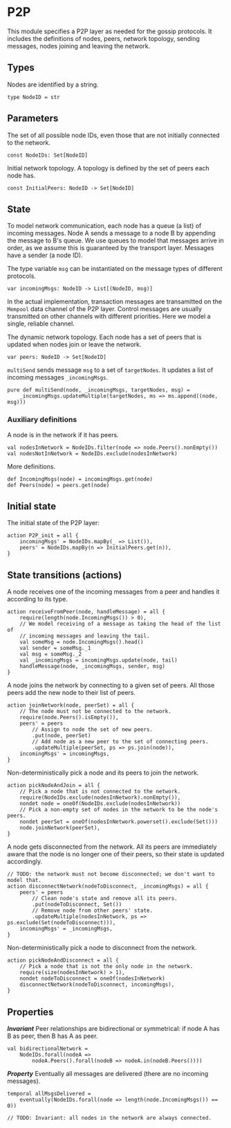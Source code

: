 # P2P

This module specifies a P2P layer as needed for the gossip protocols. It includes the definitions of
nodes, peers, network topology, sending messages, nodes joining and leaving the network.

## Types

Nodes are identified by a string.
```bluespec "types"
type NodeID = str
```

## Parameters

The set of all possible node IDs, even those that are not initially connected to the network.
```bluespec "params"
const NodeIDs: Set[NodeID]
```

Initial network topology. A topology is defined by the set of peers each node has.
```bluespec "params" +=
const InitialPeers: NodeID -> Set[NodeID]
```

## State

To model network communication, each node has a queue (a list) of incoming messages. Node A sends a
message to a node B by appending the message to B's queue. We use queues to model that messages
arrive in order, as we assume this is guaranteed by the transport layer. Messages have a sender (a
node ID).

The type variable `msg` can be instantiated on the message types of different protocols.

```bluespec "state"
var incomingMsgs: NodeID -> List[(NodeID, msg)]
```

In the actual implementation, transaction messages are transamitted on the `Mempool` data channel of
the P2P layer. Control messages are usually transmitted on other channels with different priorities.
Here we model a single, reliable channel.

The dynamic network topology. Each node has a set of peers that is updated when nodes join or leave
the network.

```bluespec "state" +=
var peers: NodeID -> Set[NodeID]
```

`multiSend` sends message `msg` to a set of `targetNodes`. It updates a list of incoming messages
`_incomingMsgs`.
```bluespec "state" +=
pure def multiSend(node, _incomingMsgs, targetNodes, msg) =
    _incomingMsgs.updateMultiple(targetNodes, ms => ms.append((node, msg)))
```

### Auxiliary definitions

A node is in the network if it has peers.
```bluespec "auxstate" +=
val nodesInNetwork = NodeIDs.filter(node => node.Peers().nonEmpty())
val nodesNotInNetwork = NodeIDs.exclude(nodesInNetwork)
```

More definitions.
```bluespec "auxstate" +=
def IncomingMsgs(node) = incomingMsgs.get(node)
def Peers(node) = peers.get(node)
```

## Initial state

The initial state of the P2P layer:
```bluespec "actions" +=
action P2P_init = all {
    incomingMsgs' = NodeIDs.mapBy(_ => List()),
    peers' = NodeIDs.mapBy(n => InitialPeers.get(n)),
}
```

## State transitions (actions)

A node receives one of the incoming messages from a peer and handles it according to its type.
```bluespec "actions" +=
action receiveFromPeer(node, handleMessage) = all {
    require(length(node.IncomingMsgs()) > 0),
    // We model receiving of a message as taking the head of the list of
    // incoming messages and leaving the tail.
    val someMsg = node.IncomingMsgs().head()
    val sender = someMsg._1
    val msg = someMsg._2
    val _incomingMsgs = incomingMsgs.update(node, tail)
    handleMessage(node, _incomingMsgs, sender, msg)
}
```

A node joins the network by connecting to a given set of peers. All those peers add the new node to
their list of peers.
```bluespec "actions" +=
action joinNetwork(node, peerSet) = all {
    // The node must not be connected to the network.
    require(node.Peers().isEmpty()),
    peers' = peers
        // Assign to node the set of new peers.
        .put(node, peerSet)
        // Add node as a new peer to the set of connecting peers.
        .updateMultiple(peerSet, ps => ps.join(node)),
    incomingMsgs' = incomingMsgs,
}
```

Non-deterministically pick a node and its peers to join the network.
```bluespec "actions" +=
action pickNodeAndJoin = all {
    // Pick a node that is not connected to the network.
    require(NodeIDs.exclude(nodesInNetwork).nonEmpty()),
    nondet node = oneOf(NodeIDs.exclude(nodesInNetwork))
    // Pick a non-empty set of nodes in the network to be the node's peers.
    nondet peerSet = oneOf(nodesInNetwork.powerset().exclude(Set()))
    node.joinNetwork(peerSet),
}
```

A node gets disconnected from the network. All its peers are immediately aware that the node is no
longer one of their peers, so their state is updated accordingly.
```bluespec "actions" +=
// TODO: the network must not become disconnected; we don't want to model that.
action disconnectNetwork(nodeToDisconnect, _incomingMsgs) = all {
    peers' = peers
        // Clean node's state and remove all its peers.
        .put(nodeToDisconnect, Set())
        // Remove node from other peers' state.
        .updateMultiple(nodesInNetwork, ps => ps.exclude(Set(nodeToDisconnect))),
    incomingMsgs' = _incomingMsgs,
}
```

Non-deterministically pick a node to disconnect from the network.
```bluespec "actions" +=
action pickNodeAndDisconnect = all {
    // Pick a node that is not the only node in the network.
    require(size(nodesInNetwork) > 1),
    nondet nodeToDisconnect = oneOf(nodesInNetwork) 
    disconnectNetwork(nodeToDisconnect, incomingMsgs),
}
```

## Properties

_**Invariant**_ Peer relationships are bidirectional or symmetrical: if node A has B as peer, then B
has A as peer.
```bluespec "properties" +=
val bidirectionalNetwork =
    NodeIDs.forall(nodeA => 
        nodeA.Peers().forall(nodeB => nodeA.in(nodeB.Peers())))
```

_**Property**_ Eventually all messages are delivered (there are no incoming messages).
```bluespec "properties" +=
temporal allMsgsDelivered = 
    eventually(NodeIDs.forall(node => length(node.IncomingMsgs()) == 0))
```

```bluespec "properties" +=
// TODO: Invariant: all nodes in the network are always connected.
```

<!--
```bluespec quint/p2p.qnt +=
// -*- mode: Bluespec; -*-

// File generated from markdown using lmt. DO NOT EDIT.

module p2p {
    import spells.* from "./spells"

    //--------------------------------------------------------------------------
    // Types
    //--------------------------------------------------------------------------
    <<<types>>>
    
    //--------------------------------------------------------------------------
    // Parameters
    //--------------------------------------------------------------------------
    <<<params>>>

    //--------------------------------------------------------------------------
    // State
    //--------------------------------------------------------------------------
    <<<state>>>
    
    // Auxiliary definitions
    <<<auxstate>>>

    //--------------------------------------------------------------------------
    // Actions
    //--------------------------------------------------------------------------
    <<<actions>>>
    
    //--------------------------------------------------------------------------
    // Properties
    //--------------------------------------------------------------------------
    <<<properties>>>

}
```
-->
